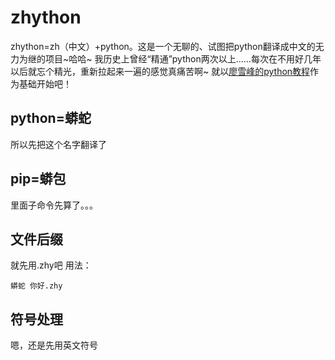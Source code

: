 # zhython
zhython=zh（中文）+python。这是一个无聊的、试图把python翻译成中文的无力为继的项目~哈哈~
我历史上曾经“精通”python两次以上……每次在不用好几年以后就忘个精光，重新拉起来一遍的感觉真痛苦啊~
就以[廖雪峰的python教程](https://www.liaoxuefeng.com/wiki/1016959663602400)作为基础开始吧！

## python=蟒蛇
所以先把这个名字翻译了
## pip=蟒包
里面子命令先算了。。。
## 文件后缀
就先用.zhy吧
用法：
```
蟒蛇 你好.zhy
```
## 符号处理
嗯，还是先用英文符号
